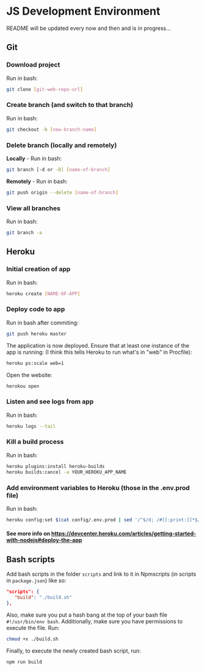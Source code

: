 # JS Development Environment

README will be updated every now and then and is in progress...

## Git

### Download project

Run in bash:

```bash
git clone [git-web-repo-url]
```

### Create branch (and switch to that branch)

Run in bash:

```bash
git checkout -b [new-branch-name]
```

### Delete branch (locally and remotely)

**Locally** - Run in bash:

```bash
git branch [-d or -D] [name-of-branch]
```

**Remotely** - Run in bash:

```bash
git push origin --delete [name-of-branch]
```

### View all branches

Run in bash:

```bash
git branch -a
```

## Heroku

### Initial creation of app

Run in bash:

```bash
heroku create [NAME-OF-APP]
```

### Deploy code to app

Run in bash after commiting:

```bash
git push heroku master
```

The application is now deployed. Ensure that at least one instance of the app is running: (I think this tells Heroku to run what's in "web" in Procfile):

```bash
heroku ps:scale web=1
```

Open the website:

```bash
herokou open
```

### Listen and see logs from app

Run in bash:

```bash
heroku logs --tail
```

### Kill a build process

Run in bash:

```bash
heroku plugins:install heroku-builds
heroku builds:cancel -a YOUR_HEROKU_APP_NAME
```

### Add environment variables to Heroku (those in the .env.prod file)

Run in bash:

```bash
heroku config:set $(cat config/.env.prod | sed '/^$/d; /#[[:print:]]*$/d')
```

#### See more info on <https://devcenter.heroku.com/articles/getting-started-with-nodejs#deploy-the-app>

## Bash scripts

Add bash scripts in the folder `scripts` and link to it in Npmscripts (in scripts in `package.json`) like so:

```json
"scripts": {
   "build": "./build.sh"
},
````

Also, make sure you put a hash bang at the top of your bash file `#!/usr/bin/env bash`.
Additionally, make sure you have permissions to execute the file. Run:

```bash
chmod +x ./build.sh
```

Finally, to execute the newly created bash script, run:

```bash
npm run build
```
